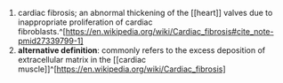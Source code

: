 1. cardiac fibrosis; an abnormal thickening of the [[heart]] valves due to inappropriate proliferation of cardiac fibroblasts.^[https://en.wikipedia.org/wiki/Cardiac_fibrosis#cite_note-pmid27339799-1]
2. **alternative definition**: commonly refers to the excess deposition of extracellular matrix in the [[cardiac muscle]]^[https://en.wikipedia.org/wiki/Cardiac_fibrosis]